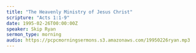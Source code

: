 ```yaml
---
title: "The Heavenly Ministry of Jesus Christ"
scripture: "Acts 1:1-9"
date: 1995-02-26T00:00:00Z
speaker: Skip Ryan
sermon_type: morning
audio: https://pcpcmorningsermons.s3.amazonaws.com/19950226ryan.mp3 
---
```



